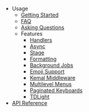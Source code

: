 * Usage
    * [Getting Started](index.md)
    * [FAQ](usage/faq.md)
    * [Asking Questions](http://www.catb.org/~esr/faqs/smart-questions.html)
    * Features
        * [Handlers](usage/features/handlers.md)
        * [Async](usage/features/async.md)
        * [Stage](usage/features/stage.md)
        * [Formatting](usage/features/format.md)
        * [Background Jobs](usage/features/background_jobs.md)
        * [Emoji Support](usage/features/emoji_support.md)
        * [Kemal Middleware](usage/features/kemal_middleware.md)
        * [Multilevel Menus](usage/features/multilevel_menus.md)
        * [Paginated Keyboards](usage/features/paginated_keyboards.md)
        * [TDLight](usage/features/tdlight.md)
* [API Reference](api_reference/)